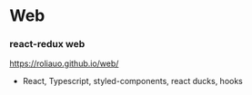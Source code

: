 # Web
### react-redux web

https://roliauo.github.io/web/

* React, Typescript, styled-components, react ducks, hooks
